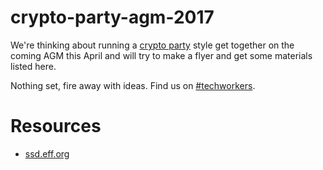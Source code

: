 # crypto-party-agm-2017

We're thinking about running a [crypto party] style get together on the coming
AGM this April and will try to make a flyer and get some materials listed here.

Nothing set, fire away with ideas. Find us on [#techworkers].

[crypto party]: https://www.cryptoparty.in/
[#techworkers]: https://chat.iww.org.uk/channel/techworkers

# Resources

  - [ssd.eff.org](https://ssd.eff.org/)
